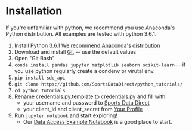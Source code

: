 # Installation
If you're unfamiliar with python, we recommend you use Anaconda's Python distribution. All examples are tested with python 3.6.1.

1. Install Python 3.6.1 [We recommend Anaconda's distribution](https://www.anaconda.com/download/)
2. Download and install [Git](https://git-scm.com/downloads) -- use the default values
2. Open "Git Bash" 
2. `conda install pandas jupyter matplotlib seaborn scikit-learn` -- if you use python regularly create a condenv or virutal env.
3. `pip install sdd_api`
3. `git clone https://github.com/SportsDataDirect/python_tutorials/`
3. `cd python_tutorials`
4. Rename credentials.py.template to credentials.py and fill with:
    - your username and password to [Sports Data Direct](https://www.sportsdatadirect.com)
    - your client_id and client_secret from [Your Profile](https://www.sportsdatadirect.com/users/profile)
4. Run `jupyter notebook` and start exploring! 
    - Our [Data Access Example Notebook](https://nbviewer.jupyter.org/github/sportsdatadirect/python_tutorials/blob/master/Python%20Data%20Access%20Example.ipynb) is a good place to start. 
